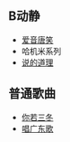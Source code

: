 ## B动静
- [爱音唐笑](https://www.bilibili.com/video/BV1sqzAYXEsg)
- 哈机米系列
- [说的道理](https://www.bilibili.com/video/BV1cC4y1g7uL)

## 普通歌曲
- [你若三冬](https://www.bilibili.com/video/BV1SMomYwENy)
- [唱广东歌](https://www.youtube.com/watch?v=FE9PszSPfKo&t=235s)


